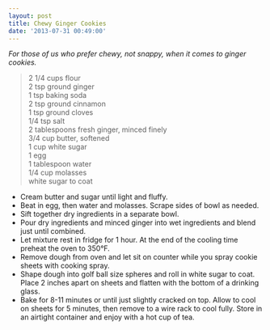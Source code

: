 ```yaml
---
layout: post
title: Chewy Ginger Cookies
date: '2013-07-31 00:49:00'
---
```


*For those of us who prefer chewy, not snappy, when it comes to ginger cookies.*

> 2 1/4 cups flour    
> 2 tsp ground ginger    
> 1 tsp baking soda    
> 2 tsp ground cinnamon    
> 1 tsp ground cloves    
> 1/4 tsp salt    
> 2 tablespoons fresh ginger, minced finely    
> 3/4 cup butter, softened    
> 1 cup white sugar    
> 1 egg    
> 1 tablespoon water    
> 1/4 cup molasses    
> white sugar to coat    

* Cream butter and sugar until light and fluffy. 
* Beat in egg, then water and molasses. Scrape sides of bowl as needed.
* Sift together dry ingredients in a separate bowl.
* Pour dry ingredients and minced ginger into wet ingredients and blend just until combined.
* Let mixture rest in fridge for 1 hour. At the end of the cooling time preheat the oven to 350°F.
* Remove dough from oven and let sit on counter while you spray cookie sheets with cooking spray.
* Shape dough into golf ball size spheres and roll in white sugar to coat. Place 2 inches apart on sheets and flatten with the bottom of a drinking glass.
* Bake for 8-11 minutes or until just slightly cracked on top. Allow to cool on sheets for 5 minutes, then remove to a wire rack to cool fully. Store in an airtight container and enjoy with a hot cup of tea.
